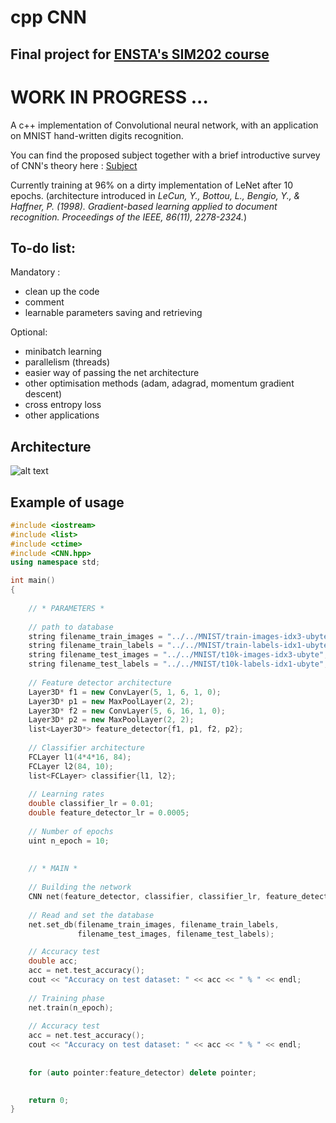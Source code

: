# cpp CNN
## Final project for [ENSTA's SIM202 course](https://synapses.ensta-paristech.fr/catalogue/2018-2019/ue/3021/SIM202-projet-de-simulation-numerique)

# **WORK IN PROGRESS ...**
A c++ implementation of Convolutional neural network, with an application on MNIST hand-written digits recognition.

You can find the proposed subject together with a brief introductive survey of CNN's theory here : [Subject](https://www.cjoint.com/doc/19_01/IADnLhx7Ve0_Arno-Granier-sujet.pdf)

Currently training at 96% on a dirty implementation of LeNet after 10 epochs. (architecture introduced in _LeCun, Y., Bottou, L., Bengio, Y., & Haffner, P. (1998). Gradient-based learning applied to document recognition. Proceedings of the IEEE, 86(11), 2278-2324._) 

## To-do list:

Mandatory :
  -  clean up the code
  -  comment
  -  learnable parameters saving and retrieving 
  
Optional:
  +  minibatch learning
  +  parallelism (threads)
  +  easier way of passing the net architecture
  +  other optimisation methods (adam, adagrad, momentum gradient descent)
  +  cross entropy loss
  +  other applications

## Architecture
   ![alt text](https://image.noelshack.com/fichiers/2019/08/1/1550521768-cppcnn-2.png)

## Example of usage
```c++
#include <iostream>
#include <list>
#include <ctime>
#include <CNN.hpp>
using namespace std;

int main()
{
    
    // * PARAMETERS * 
    
    // path to database
    string filename_train_images = "../../MNIST/train-images-idx3-ubyte";
    string filename_train_labels = "../../MNIST/train-labels-idx1-ubyte";
    string filename_test_images = "../../MNIST/t10k-images-idx3-ubyte";
    string filename_test_labels = "../../MNIST/t10k-labels-idx1-ubyte";
    
    // Feature detector architecture
    Layer3D* f1 = new ConvLayer(5, 1, 6, 1, 0);
    Layer3D* p1 = new MaxPoolLayer(2, 2);
    Layer3D* f2 = new ConvLayer(5, 6, 16, 1, 0);
    Layer3D* p2 = new MaxPoolLayer(2, 2);
    list<Layer3D*> feature_detector{f1, p1, f2, p2};
    
    // Classifier architecture
    FCLayer l1(4*4*16, 84);
    FCLayer l2(84, 10);
    list<FCLayer> classifier{l1, l2};
    
    // Learning rates
    double classifier_lr = 0.01;
    double feature_detector_lr = 0.0005;
    
    // Number of epochs
    uint n_epoch = 10;
    
    
    // * MAIN * 
    
    // Building the network
    CNN net(feature_detector, classifier, classifier_lr, feature_detector_lr);
    
    // Read and set the database
    net.set_db(filename_train_images, filename_train_labels, 
               filename_test_images, filename_test_labels);

    // Accuracy test
    double acc;
    acc = net.test_accuracy();
    cout << "Accuracy on test dataset: " << acc << " % " << endl;
    
    // Training phase
    net.train(n_epoch);
    
    // Accuracy test
    acc = net.test_accuracy();
    cout << "Accuracy on test dataset: " << acc << " % " << endl;
    
    
    for (auto pointer:feature_detector) delete pointer;

    
    return 0;
}
```
